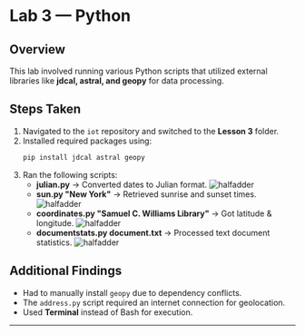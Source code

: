 # Lab 3 — Python

## Overview
This lab involved running various Python scripts that utilized external libraries like **jdcal, astral, and geopy** for data processing.

## Steps Taken
1. Navigated to the `iot` repository and switched to the **Lesson 3** folder.
2. Installed required packages using:
   ```powershell
   pip install jdcal astral geopy
   ```
3. Ran the following scripts:
   - **julian.py** → Converted dates to Julian format.
      ![halfadder](halfadd.png)
   - **sun.py "New York"** → Retrieved sunrise and sunset times.
      ![halfadder](halfadd.png)
   - **coordinates.py "Samuel C. Williams Library"** → Got latitude & longitude.
      ![halfadder](halfadd.png)
   - **documentstats.py document.txt** → Processed text document statistics.
      ![halfadder](halfadd.png)

## Additional Findings
- Had to manually install `geopy` due to dependency conflicts.
- The `address.py` script required an internet connection for geolocation.
- Used **Terminal** instead of Bash for execution.

---
